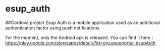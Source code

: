 # esup_auth

##Cordova project
Esup Auth is a mobile application used as an additional authentication factor using push notifications

For the moment, only the Android apk is released. You can find it here : https://play.google.com/store/apps/details?id=org.esupportail.esupAuth
